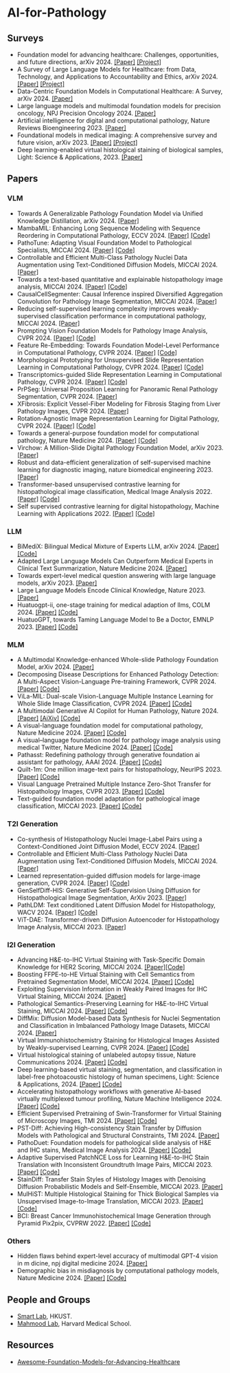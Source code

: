 # AI-for-Pathology
## Surveys
+ Foundation model for advancing healthcare: Challenges, opportunities, and future directions, arXiv 2024. [[Paper]](https://arxiv.org/pdf/2404.03264) [[Project]](https://github.com/YutingHe-list/Awesome-Foundation-Models-for-Advancing-Healthcare)
+ A Survey of Large Language Models for Healthcare: from Data, Technology, and Applications to Accountability and Ethics, arXiv 2024. [[Paper]](https://arxiv.org/pdf/2310.05694) [[Project]](https://github.com/KaiHe-better/LLM-for-Healthcare)
+ Data-Centric Foundation Models in Computational Healthcare: A Survey, arXiv 2024. [[Paper]](https://arxiv.org/pdf/2401.02458)
+ Large language models and multimodal foundation models for precision oncology, NPJ Precision Oncology 2024. [[Paper]](https://www.nature.com/articles/s41698-024-00573-2)
+ Artificial intelligence for digital and computational pathology, Nature Reviews Bioengineering 2023. [[Paper]](https://arxiv.org/pdf/2401.06148)
+ Foundational models in medical imaging: A comprehensive survey and future vision, arXiv 2023. [[Paper]](https://arxiv.org/pdf/2310.18689) [[Project]](https://github.com/xmindflow/Awesome-Foundation-Models-in-Medical-Imaging)
+ Deep learning-enabled virtual histological staining of biological samples, Light: Science & Applications, 2023. [[Paper]](https://www.nature.com/articles/s41377-023-01104-7.pdf)
## Papers
### VLM
+ Towards A Generalizable Pathology Foundation Model via Unified Knowledge Distillation, arXiv 2024. [[Paper]](https://arxiv.org/pdf/2407.18449)
+ MambaMIL: Enhancing Long Sequence Modeling with Sequence Reordering in Computational Pathology, ECCV 2024. [[Paper]](https://arxiv.org/pdf/2403.06800) [[Code]](https://arxiv.org/pdf/2403.06800)
+ PathoTune: Adapting Visual Foundation Model to Pathological Specialists, MICCAI 2024. [[Paper]](https://arxiv.org/pdf/2403.16497) [[Code]](https://github.com/openmedlab/PathoDuet)
+ Controllable and Efficient Multi-Class Pathology Nuclei Data Augmentation using Text-Conditioned Diffusion Models, MICCAI 2024. [[Paper]](https://arxiv.org/pdf/2407.14426)
+ Towards a text-based quantitative and explainable histopathology image analysis, MICCAI 2024. [[Paper]](https://arxiv.org/pdf/2407.07360) [[Code]](https://github.com/QuIIL/TQx)
+ CausalCellSegmenter: Causal Inference inspired Diversified Aggregation Convolution for Pathology Image Segmentation, MICCAI 2024. [[Paper]](https://arxiv.org/pdf/2403.06066)
+ Reducing self-supervised learning complexity improves weakly-supervised classification performance in computational pathology, MICCAI 2024. [[Paper]](https://arxiv.org/pdf/2403.04558)
+ Prompting Vision Foundation Models for Pathology Image Analysis, CVPR 2024. [[Paper]](https://openaccess.thecvf.com/content/CVPR2024/papers/Yin_Prompting_Vision_Foundation_Models_for_Pathology_Image_Analysis_CVPR_2024_paper.pdf) [[Code]](https://github.com/7LFB/QAP)
+ Feature Re-Embedding: Towards Foundation Model-Level Performance in Computational Pathology, CVPR 2024. [[Paper]](https://openaccess.thecvf.com/content/CVPR2024/papers/Tang_Feature_Re-Embedding_Towards_Foundation_Model-Level_Performance_in_Computational_Pathology_CVPR_2024_paper.pdf) [[Code]](https://github.com/DearCaat/RRT-MIL)
+ Morphological Prototyping for Unsupervised Slide Representation Learning in Computational Pathology, CVPR 2024. [[Paper]](https://openaccess.thecvf.com/content/CVPR2024/papers/Song_Morphological_Prototyping_for_Unsupervised_Slide_Representation_Learning_in_Computational_Pathology_CVPR_2024_paper.pdf) [[Code]](https://github.com/mahmoodlab/Panther)
+ Transcriptomics-guided Slide Representation Learning in Computational Pathology, CVPR 2024. [[Paper]](https://openaccess.thecvf.com/content/CVPR2024/papers/Jaume_Transcriptomics-guided_Slide_Representation_Learning_in_Computational_Pathology_CVPR_2024_paper.pdf) [[Code]](https://github.com/mahmoodlab/TANGLE)
+ PrPSeg: Universal Proposition Learning for Panoramic Renal Pathology Segmentation, CVPR 2024. [[Paper]](https://openaccess.thecvf.com/content/CVPR2024/papers/Deng_PrPSeg_Universal_Proposition_Learning_for_Panoramic_Renal_Pathology_Segmentation_CVPR_2024_paper.pdf)
+  XFibrosis: Explicit Vessel-Fiber Modeling for Fibrosis Staging from Liver Pathology Images, CVPR 2024. [[Paper]](https://openaccess.thecvf.com/content/CVPR2024/papers/Yin_XFibrosis_Explicit_Vessel-Fiber_Modeling_for_Fibrosis_Staging_from_Liver_Pathology_CVPR_2024_paper.pdf)
+  Rotation-Agnostic Image Representation Learning for Digital Pathology, CVPR 2024. [[Paper]](https://openaccess.thecvf.com/content/CVPR2024/papers/Alfasly_Rotation-Agnostic_Image_Representation_Learning_for_Digital_Pathology_CVPR_2024_paper.pdf) [[Code]](https://kimialabmayo.github.io/PathDino-Page/)
+ Towards a general-purpose foundation model for computational pathology, Nature Medicine 2024. [[Paper]](https://www.nature.com/articles/s41591-024-02857-3.epdf?sharing_token=CzM2TCW_6hilYJ6BCMgx5dRgN0jAjWel9jnR3ZoTv0PwDLGHgijc_t52lQyxVvw552KDCUhMbS4KuO_rvLnP6S1BpmIj9puojkF8lfR5R8uEX08B0FxePgIH0t7DovKvZF4NHQKlq4TZHGAA1wEIdkYKvcr8nUsaa-nNYbNw3JI%3D) [[Code]](https://github.com/mahmoodlab/UNI)
+ Virchow: A Million-Slide Digital Pathology Foundation Model, arXiv 2023. [[Paper]](https://arxiv.org/pdf/2309.07778)
+ Robust and data-efficient generalization of self-supervised machine learning for diagnostic imaging,  nature biomedical engineering 2023. [[Paper]](https://www.nature.com/articles/s41551-023-01049-7)
+ Transformer-based unsupervised contrastive learning for histopathological image classification, Medical Image Analysis 2022. [[Paper]](https://helios2.mi.parisdescartes.fr/~lomn/Cours/ACP/Complement/cTransPAth.pdf) [[Code]](https://github.com/Xiyue-Wang/TransPath)
+ Self supervised contrastive learning for digital histopathology, Machine Learning with Applications 2022. [[Paper]](https://www.sciencedirect.com/science/article/pii/S2666827021000992) [[Code]](https://github.com/ozanciga/self-supervised-histopathology?tab=readme-ov-file)
### LLM
+ BiMediX: Bilingual Medical Mixture of Experts LLM, arXiv 2024. [[Paper]](https://arxiv.org/pdf/2402.13253) [[Code]](https://github.com/mbzuai-oryx/BiMediX)
+ Adapted Large Language Models Can Outperform Medical Experts in Clinical Text Summarization, Nature Medicine 2024. [[Paper]](https://arxiv.org/pdf/2309.07430)
+ Towards expert-level medical question answering with large language models, arXiv 2023. [[Paper]](https://arxiv.org/pdf/2305.09617)
+ Large Language Models Encode Clinical Knowledge, Nature 2023. [[Paper]](https://arxiv.org/pdf/2212.13138)
+ Huatuogpt-ii, one-stage training for medical adaption of llms, COLM 2024. [[Paper]](https://arxiv.org/pdf/2311.09774) [[Code]](https://github.com/FreedomIntelligence/HuatuoGPT-II)
+ HuatuoGPT, towards Taming Language Model to Be a Doctor, EMNLP 2023. [[Paper]](https://arxiv.org/pdf/2305.15075) [[Code]](https://github.com/FreedomIntelligence/HuatuoGPT)
### MLM
+ A Multimodal Knowledge-enhanced Whole-slide Pathology Foundation Model, arXiv 2024. [[Paper]](https://arxiv.org/abs/2407.15362)
+ Decomposing Disease Descriptions for Enhanced Pathology Detection: A Multi-Aspect Vision-Language Pre-training Framework, CVPR 2024. [[Paper]](https://openaccess.thecvf.com/content/CVPR2024/papers/Phan_Decomposing_Disease_Descriptions_for_Enhanced_Pathology_Detection_A_Multi-Aspect_Vision-Language_CVPR_2024_paper.pdf) [[Code]](https://github.com/HieuPhan33/CVPR2024_MAVL)
+ ViLa-MIL: Dual-scale Vision-Language Multiple Instance Learning for Whole Slide Image Classification, CVPR 2024. [[Paper]](https://openaccess.thecvf.com/content/CVPR2024/papers/Shi_ViLa-MIL_Dual-scale_Vision-Language_Multiple_Instance_Learning_for_Whole_Slide_Image_CVPR_2024_paper.pdf) [[Code]](https://github.com/Jiangbo-Shi/ViLa-MIL)
+ A Multimodal Generative AI Copilot for Human Pathology, Nature 2024. [[Paper]](https://www.nature.com/articles/s41586-024-07618-3) [[AiXiv]](https://arxiv.org/pdf/2312.07814) [[Code]](https://github.com/fedshyvana/pathology_mllm_training)
+ A visual-language foundation model for computational pathology, Nature Medicine 2024. [[Paper]](https://www.nature.com/articles/s41591-024-02856-4.epdf?sharing_token=oxrnoCI4J4GotgQPtYqhxtRgN0jAjWel9jnR3ZoTv0PmeocnzHdxO4Q-z304lTFOE9gfAQ4aOUdEe1q7KpOZrJPvH2xnU6NL0L0gf1Wy5LPTCE_ptjKfk7dLA2eG5opNjEHop5oOAfB60GZRNBQbXXwltaWADikm_fOMbypyiWA%3D) [[Code]](https://github.com/mahmoodlab/CONCH)
+ A visual–language foundation model for pathology image analysis using medical Twitter, Nature Medicine 2024. [[Paper]](https://www.nature.com/articles/s41591-023-02504-3.epdf?sharing_token=2umlCrKLgEIF8vmuLpQ7AtRgN0jAjWel9jnR3ZoTv0NWSxjlTuWM3jUBxiqED7ai3ueIDYQ_xX2BBBGXn0IDY_RMdGid_ppbXRxR40prhjrWvtzO3o_QB1gW6NTYt8EB0UO5VjWecg4rWh3LM_L-Rf59L6s9Fx7yR521Lp3GfhU%3D) [[Code]](https://huggingface.co/spaces/vinid/webplip)
+ Pathasst: Redefining pathology through generative foundation ai assistant for pathology, AAAI 2024. [[Paper]](https://arxiv.org/pdf/2305.15072) [[Code]](https://github.com/superjamessyx/Generative-Foundation-AI-Assistant-for-Pathology)
+ Quilt-1m: One million image-text pairs for histopathology, NeurIPS 2023. [[Paper]](https://proceedings.neurips.cc/paper_files/paper/2023/file/775ec578876fa6812c062644964b9870-Paper-Datasets_and_Benchmarks.pdf) [[Code]](https://quilt1m.github.io/)
+ Visual Language Pretrained Multiple Instance Zero-Shot Transfer for Histopathology Images, CVPR 2023. [[Paper]](https://openaccess.thecvf.com/content/CVPR2023/papers/Lu_Visual_Language_Pretrained_Multiple_Instance_Zero-Shot_Transfer_for_Histopathology_Images_CVPR_2023_paper.pdf) [[Code]](https://github.com/mahmoodlab/MI-Zero)
+ Text-guided foundation model adaptation for pathological image classification, MICCAI 2023. [[Paper]](https://arxiv.org/pdf/2307.14901) [[Code]](https://github.com/Yunkun-Zhang/CITE)
### T2I Generation 
+ Co-synthesis of Histopathology Nuclei Image-Label Pairs using a Context-Conditioned Joint Diffusion Model, ECCV 2024. [[Paper]](https://arxiv.org/pdf/2407.14434)
+ Controllable and Efficient Multi-Class Pathology Nuclei Data Augmentation using Text-Conditioned Diffusion Models, MICCAI 2024. [[Paper]](https://arxiv.org/pdf/2407.14426)
+ Learned representation-guided diffusion models for large-image generation, CVPR 2024. [[Paper]](https://openaccess.thecvf.com/content/CVPR2024/papers/Graikos_Learned_Representation-Guided_Diffusion_Models_for_Large-Image_Generation_CVPR_2024_paper.pdf) [[Code]](https://github.com/cvlab-stonybrook/Large-Image-Diffusion?tab=readme-ov-file)
+ GenSelfDiff-HIS: Generative Self-Supervision Using Diffusion for Histopathological Image Segmentation, ArXiv 2023. [[Paper]](https://arxiv.org/pdf/2309.01487)
+ PathLDM: Text conditioned Latent Diffusion Model for Histopathology, WACV 2024. [[Paper]](https://openaccess.thecvf.com/content/WACV2024/papers/Yellapragada_PathLDM_Text_Conditioned_Latent_Diffusion_Model_for_Histopathology_WACV_2024_paper.pdf) [[Code]](https://github.com/cvlab-stonybrook/PathLDM)
+ ViT-DAE: Transformer-driven Diffusion Autoencoder for Histopathology Image Analysis, MICCAI 2023. [[Paper]](https://arxiv.org/pdf/2304.01053)
### I2I Generation
+ Advancing H&E-to-IHC Virtual Staining with Task-Specific Domain Knowledge for HER2 Scoring, MICCAI 2024. [[Paper]](https://papers.miccai.org/miccai-2024/paper/3227_paper.pdf)[[Code]](https://github.com/balball/TDKstain)
+ Boosting FFPE-to-HE Virtual Staining with Cell Semantics from Pretrained Segmentation Model, MICCAI 2024. [[Paper]](https://papers.miccai.org/miccai-2024/paper/3335_paper.pdf) [[Code]](https://github.com/huyihuang/FFPE-to-HE)
+ Exploiting Supervision Information in Weakly Paired Images for IHC Virtual Staining, MICCAI 2024. [[Paper]](https://papers.miccai.org/miccai-2024/paper/3332_paper.pdf)
+ Pathological Semantics-Preserving Learning for H&E-to-IHC Virtual Staining, MICCAI 2024. [[Paper]](https://papers.miccai.org/miccai-2024/paper/2078_paper.pdf) [[Code]](https://github.com/ccitachi/PSPStain)
+ DiffMix: Diffusion Model-based Data Synthesis for Nuclei Segmentation and Classification in Imbalanced Pathology Image Datasets, MICCAI 2024. [[Paper]](https://arxiv.org/pdf/2306.14132)
+ Virtual Immunohistochemistry Staining for Histological Images Assisted by Weakly-supervised Learning, CVPR 2024. [[Paper]](https://openaccess.thecvf.com/content/CVPR2024/papers/Li_Virtual_Immunohistochemistry_Staining_for_Histological_Images_Assisted_by_Weakly-supervised_Learning_CVPR_2024_paper.pdf) [[Code]](https://github.com/jiahanli2022/confusion-GAN)
+ Virtual histological staining of unlabeled autopsy tissue, Nature Communications 2024. [[Paper]](https://www.nature.com/articles/s41467-024-46077-2.pdf) [[Code]](https://github.com/liyuzhu1998/Autopsy-Virtual-Staining/tree/main)
+ Deep learning-based virtual staining, segmentation, and classification in label-free photoacoustic histology of human specimens, Light: Science & Applications, 2024. [[Paper]](https://www.nature.com/articles/s41377-024-01554-7.pdf) [[Code]](https://github.com/YoonChiHo/DL-based-framework-for-automated-HIA-of-label-free-PAH-images)
+ Accelerating histopathology workflows with generative AI-based virtually multiplexed tumour profiling, Nature Machine Intelligence 2024. [[Paper]](https://www.nature.com/articles/s42256-024-00889-5.pdf) [[Code]](https://github.com/AI4SCR/VirtualMultiplexer)
+ Efficient Supervised Pretraining of Swin-Transformer for Virtual Staining of Microscopy Images, TMI 2024. [[Paper]](https://ieeexplore.ieee.org/stamp/stamp.jsp?arnumber=10328980&casa_token=odssktYO2RwAAAAA:uutFKPeBtzTGdxoGaAZ159cLlYl4U7GSZnnbZZM_I0nGes_ivz6lEkBeWkB9Pc4pZX0yfs_Q4mM) [[Code]](https://github.com/birkhoffkiki/CAS-Transformer)
+ PST-Diff: Achieving High-consistency Stain Transfer by Diffusion Models with Pathological and Structural Constraints, TMI 2024. [[Paper]](https://ieeexplore.ieee.org/stamp/stamp.jsp?arnumber=10601703&casa_token=6ZeQbdZo83kAAAAA:LTuZ3L3cNe9VHcxdRZSoXqCObJu3G22AJFP_aGUX4LG6h_QZvSIjRf6kcBsWyhKkFgdLlLOgIOk)
+ PathoDuet: Foundation models for pathological slide analysis of H&E and IHC stains, Medical Image Analysis 2024. [[Paper]](https://www.sciencedirect.com/science/article/pii/S1361841524002147?casa_token=3T5rOS0PhFIAAAAA:HFrJUB9u6wQJcGtgYuKutzLxnJBi4Ks-iWqiPzaf9Fg3tNFlMcpsdmDrqK1iB8PCXIoJTU2dVwg) [[Code]](https://github.com/openmedlab/PathoDuet)
+ Adaptive Supervised PatchNCE Loss for Learning H&E-to-IHC Stain Translation with Inconsistent Groundtruth Image Pairs, MICCAI 2023. [[Paper]](https://arxiv.org/pdf/2303.06193) [[Code]](https://github.com/lifangda01/AdaptiveSupervisedPatchNCE)
+ StainDiff: Transfer Stain Styles of Histology Images with Denoising Diffusion Probabilistic Models and Self-Ensemble, MICCAI 2023. [[Paper]](https://link.springer.com/epdf/10.1007/978-3-031-43987-2_53?sharing_token=USlvHa4KCa0yfgjwzi-v0_e4RwlQNchNByi7wbcMAY7jxNo0bliUewITgRTD3ZK5MCg3ig12I68XFqBSO8sjxfbXg6aF3-OhSFqLEIV2d97CJYVwsb-jQ6HCOj1p_9QFw0dKRg8Yf_TR7izxU2spWiJV_1MQXpt80NDAsZ4JwLs%3D)
+ MulHiST: Multiple Histological Staining for Thick Biological Samples via Unsupervised Image-to-Image Translation, MICCAI 2023. [[Paper]](https://link.springer.com/epdf/10.1007/978-3-031-43987-2_71sharing_token=vw71r1FBJEDBpzyS6_MUzPe4RwlQNchNByi7wbcMAY7jxNo0bliUewITgRTD3ZK59goddOmnxh-67oF2XQOZKNcmmAnr0vwIpAWBZbwflK7PMvqbJ3MziqUy20lIdFW7cMf8IHIjEPbsBrwBujH2qijEfOvr6xxRNJMJtSqDRrw%3D) [[Code]](https://github.com/TABLAB-HKUST/MulHiST)
+ BCI: Breast Cancer Immunohistochemical Image Generation through Pyramid Pix2pix, CVPRW 2022. [[Paper]](https://openaccess.thecvf.com/content/CVPR2022W/CVMI/papers/Liu_BCI_Breast_Cancer_Immunohistochemical_Image_Generation_Through_Pyramid_Pix2pix_CVPRW_2022_paper.pdf) [[Code]](https://bupt-ai-cz.github.io/BCI/)
### Others
+ Hidden flaws behind expert-level accuracy of multimodal GPT-4 vision in m dicine, npj digital medicine 2024. [[Paper]](https://www.nature.com/articles/s41746-024-01185-7?fromPaywallRec=false)
+ Demographic bias in misdiagnosis by computational pathology models, Nature Medicine 2024. [[Paper]](https://www.nature.com/articles/s41591-024-02885-z.epdf?sharing_token=eFiSitgoBRMhuXIq6n8c-tRgN0jAjWel9jnR3ZoTv0NYPqVo1LCdipUMRepKsM_GUUvsvU5K2bZ3A2cu2jGYzRqeePzKrCjvhlJOTbwpdwL8UTZ4JR338f19cDSk1GOHmLQmjtKlpNaQLvJMSABezkCyM0NU06nKhkdOcN4d9TE%3D) [[Code]](https://github.com/mahmoodlab/CPATH_demographics?tab=readme-ov-file)
## People and Groups
+ [Smart Lab](https://hkustsmartlab.github.io/), HKUST.
+ [Mahmood Lab](https://faisal.ai/), Harvard Medical School.
## Resources
+ [Awesome-Foundation-Models-for-Advancing-Healthcare](https://github.com/YutingHe-list/Awesome-Foundation-Models-for-Advancing-Healthcare)
